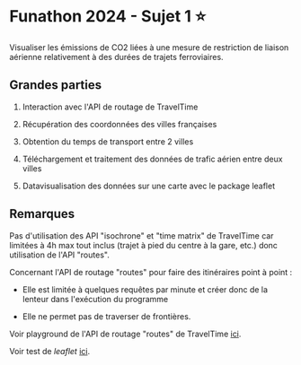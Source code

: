 # Funathon 2024 - Sujet 1 :star:

Visualiser les émissions de CO2 liées à une mesure de restriction de liaison aérienne relativement à des durées de trajets ferroviaires.

## Grandes parties

1.  Interaction avec l'API de routage de TravelTime

2.  Récupération des coordonnées des villes françaises

3.  Obtention du temps de transport entre 2 villes

4.  Téléchargement et traitement des données de trafic aérien entre deux villes

5.  Datavisualisation des données sur une carte avec le package leaflet

## Remarques

Pas d'utilisation des API "isochrone" et "time matrix" de TravelTime car limitées à 4h max tout inclus (trajet à pied du centre à la gare, etc.) donc utilisation de l'API "routes".

Concernant l'API de routage "routes" pour faire des itinéraires point à point :

-   Elle est limitée à quelques requêtes par minute et créer donc de la lenteur dans l'exécution du programme

-   Elle ne permet pas de traverser de frontières.

Voir playground de l'API de routage "routes" de TravelTime [ici](https://playground.traveltime.com/routes).

Voir test de *leaflet* [ici](https://inseefrlab.github.io/funathon2024_sujet1/3-dataviz.html).
